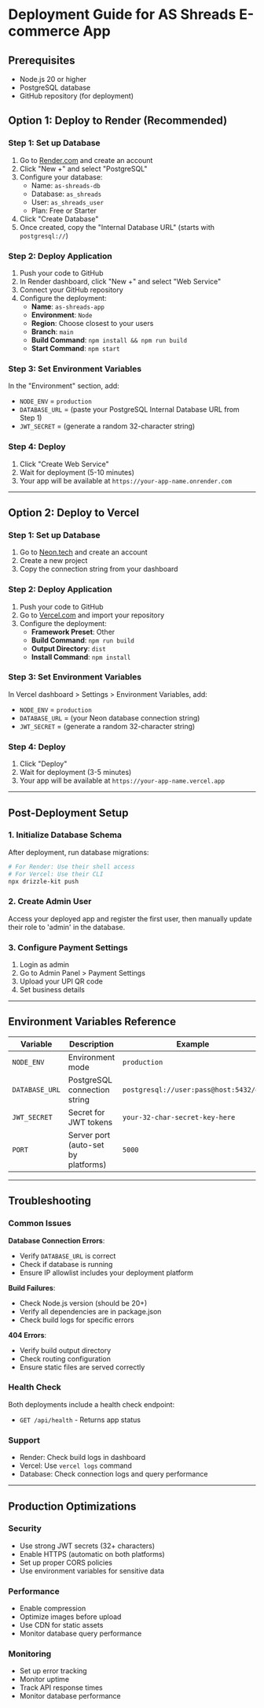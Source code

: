 # Deployment Guide for AS Shreads E-commerce App

## Prerequisites
- Node.js 20 or higher
- PostgreSQL database
- GitHub repository (for deployment)

## Option 1: Deploy to Render (Recommended)

### Step 1: Set up Database
1. Go to [Render.com](https://render.com) and create an account
2. Click "New +" and select "PostgreSQL"
3. Configure your database:
   - Name: `as-shreads-db`
   - Database: `as_shreads`
   - User: `as_shreads_user`
   - Plan: Free or Starter
4. Click "Create Database"
5. Once created, copy the "Internal Database URL" (starts with `postgresql://`)

### Step 2: Deploy Application
1. Push your code to GitHub
2. In Render dashboard, click "New +" and select "Web Service"
3. Connect your GitHub repository
4. Configure the deployment:
   - **Name**: `as-shreads-app`
   - **Environment**: `Node`
   - **Region**: Choose closest to your users
   - **Branch**: `main`
   - **Build Command**: `npm install && npm run build`
   - **Start Command**: `npm start`

### Step 3: Set Environment Variables
In the "Environment" section, add:
- `NODE_ENV` = `production`
- `DATABASE_URL` = (paste your PostgreSQL Internal Database URL from Step 1)
- `JWT_SECRET` = (generate a random 32-character string)

### Step 4: Deploy
1. Click "Create Web Service"
2. Wait for deployment (5-10 minutes)
3. Your app will be available at `https://your-app-name.onrender.com`

---

## Option 2: Deploy to Vercel

### Step 1: Set up Database
1. Go to [Neon.tech](https://neon.tech) and create an account
2. Create a new project
3. Copy the connection string from your dashboard

### Step 2: Deploy Application
1. Push your code to GitHub
2. Go to [Vercel.com](https://vercel.com) and import your repository
3. Configure the deployment:
   - **Framework Preset**: Other
   - **Build Command**: `npm run build`
   - **Output Directory**: `dist`
   - **Install Command**: `npm install`

### Step 3: Set Environment Variables
In Vercel dashboard > Settings > Environment Variables, add:
- `NODE_ENV` = `production`
- `DATABASE_URL` = (your Neon database connection string)
- `JWT_SECRET` = (generate a random 32-character string)

### Step 4: Deploy
1. Click "Deploy"
2. Wait for deployment (3-5 minutes)
3. Your app will be available at `https://your-app-name.vercel.app`

---

## Post-Deployment Setup

### 1. Initialize Database Schema
After deployment, run database migrations:
```bash
# For Render: Use their shell access
# For Vercel: Use their CLI
npx drizzle-kit push
```

### 2. Create Admin User
Access your deployed app and register the first user, then manually update their role to 'admin' in the database.

### 3. Configure Payment Settings
1. Login as admin
2. Go to Admin Panel > Payment Settings
3. Upload your UPI QR code
4. Set business details

---

## Environment Variables Reference

| Variable | Description | Example |
|----------|-------------|---------|
| `NODE_ENV` | Environment mode | `production` |
| `DATABASE_URL` | PostgreSQL connection string | `postgresql://user:pass@host:5432/db` |
| `JWT_SECRET` | Secret for JWT tokens | `your-32-char-secret-key-here` |
| `PORT` | Server port (auto-set by platforms) | `5000` |

---

## Troubleshooting

### Common Issues

**Database Connection Errors**:
- Verify `DATABASE_URL` is correct
- Check if database is running
- Ensure IP allowlist includes your deployment platform

**Build Failures**:
- Check Node.js version (should be 20+)
- Verify all dependencies are in package.json
- Check build logs for specific errors

**404 Errors**:
- Verify build output directory
- Check routing configuration
- Ensure static files are served correctly

### Health Check
Both deployments include a health check endpoint:
- `GET /api/health` - Returns app status

### Support
- Render: Check build logs in dashboard
- Vercel: Use `vercel logs` command
- Database: Check connection logs and query performance

---

## Production Optimizations

### Security
- Use strong JWT secrets (32+ characters)
- Enable HTTPS (automatic on both platforms)
- Set up proper CORS policies
- Use environment variables for sensitive data

### Performance
- Enable compression
- Optimize images before upload
- Use CDN for static assets
- Monitor database query performance

### Monitoring
- Set up error tracking
- Monitor uptime
- Track API response times
- Monitor database performance